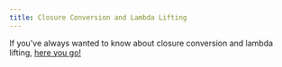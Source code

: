 ```yaml
---
title: Closure Conversion and Lambda Lifting
---
```


If you've always wanted to know about closure conversion and lambda
lifting, [here you go!](https://raw.githubusercontent.com/jasonhemann/21FA-CS4400/master/_FAQ/closure-conv.md)
